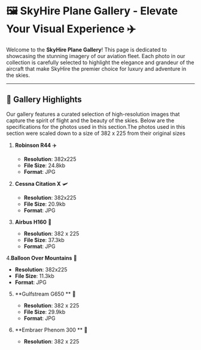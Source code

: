 

# 🖼️ SkyHire Plane Gallery - Elevate Your Visual Experience ✈️

Welcome to the **SkyHire Plane Gallery**! This page is dedicated to showcasing the stunning imagery of our aviation fleet. Each photo in our collection is carefully selected to highlight the elegance and grandeur of the aircraft that make SkyHire the premier choice for luxury and adventure in the skies.


---

## 🌟 Gallery Highlights

Our gallery features a curated selection of high-resolution images that capture the spirit of flight and the beauty of the skies. Below are the specifications for the photos used in this section.The photos used in this section were scaled down to a size of 382 x 225 from their original sizes

1. **Robinson R44** ✈️
   - **Resolution**: 382x225
   - **File Size**: 24.8kb
   - **Format**: JPG

2. **Cessna Citation X** 🛩️
   - **Resolution**: 382x225
   - **File Size**: 20.9kb
   - **Format**: JPG

3. **Airbus H160** 💼
   - **Resolution**: 382 x 225
   - **File Size**: 37.3kb
   - **Format**: JPG

4.**Balloon Over Mountains** 🎈
   - **Resolution**: 382x225
   - **File Size**: 11.3kb
   - **Format**: JPG

5. **Gulfstream G650 ** 🛫
    - **Resolution**: 382 x 225
    - **File Size**: 29.9kb
    - **Format**: JPG

6. **Embraer Phenom 300 ** 🌊
    - **Resolution**: 382 x 225
    
